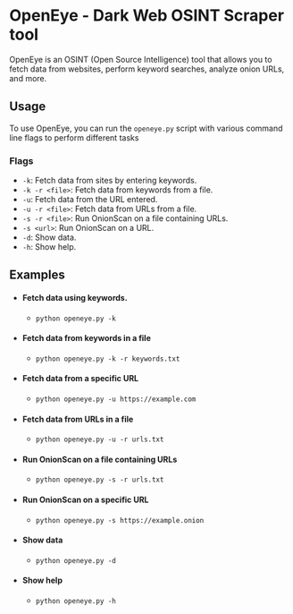 # OpenEye - Dark Web OSINT Scraper tool

OpenEye is an OSINT (Open Source Intelligence) tool that allows you to fetch data from websites, perform keyword searches, analyze onion URLs, and more.

## Usage

To use OpenEye, you can run the `openeye.py` script with various command line flags to perform different tasks

### Flags

- `-k`: Fetch data from sites by entering keywords.
- `-k -r <file>`: Fetch data from keywords from a file.
- `-u`: Fetch data from the URL entered.
- `-u -r <file>`: Fetch data from URLs from a file.
- `-s -r <file>`: Run OnionScan on a file containing URLs.
- `-s <url>`: Run OnionScan on a URL.
- `-d`: Show data.
- `-h`: Show help.

## Examples

- #### Fetch data using keywords.
  - `python openeye.py -k`

- #### Fetch data from keywords in a file
  - `python openeye.py -k -r keywords.txt`

- #### Fetch data from a specific URL
  - `python openeye.py -u https://example.com`

- #### Fetch data from URLs in a file
  - `python openeye.py -u -r urls.txt`
 
- #### Run OnionScan on a file containing URLs
  - `python openeye.py -s -r urls.txt`

- #### Run OnionScan on a specific URL
  - `python openeye.py -s https://example.onion`

- #### Show data
  - `python openeye.py -d`

- #### Show help
  - `python openeye.py -h`
